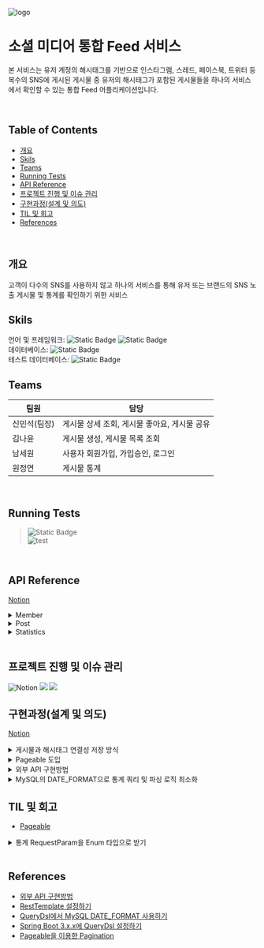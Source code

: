 ![logo](https://static.wanted.co.kr/images/events/3178/58ac3248.jpg)

# 소셜 미디어 통합 Feed 서비스
본 서비스는 유저 계정의 해시태그를 기반으로 인스타그램, 스레드, 페이스북, 트위터 등 복수의 SNS에 게시된 게시물 중 유저의 해시태그가 포함된 게시물들을 하나의 서비스에서 확인할 수 있는 통합 Feed 어플리케이션입니다.

<br/>

## Table of Contents
- [개요](#개요)
- [Skils](#skils)
- [Teams](#teams)
- [Running Tests](#running-tests)
- [API Reference](#api-reference)
- [프로젝트 진행 및 이슈 관리](#프로젝트-진행-및-이슈-관리)
- [구현과정(설계 및 의도)](#구현과정(설계-및-의도))
- [TIL 및 회고](#til-및-회고)
- [References](#references)

<br/>


## 개요
고객이 다수의 SNS를 사용하지 않고 하나의 서비스를 통해  유저 또는 브랜드의 SNS 노출 게시물 및 통계를 확인하기 위한 서비스
<br/>


## Skils
언어 및 프레임워크: ![Static Badge](https://img.shields.io/badge/JAVA-17-blue) ![Static Badge](https://img.shields.io/badge/SpringBoot-3.1.5-green)<br/>
데이터베이스: ![Static Badge](https://img.shields.io/badge/MySQL--red)<br/>
테스트 데이터베이스: ![Static Badge](https://img.shields.io/badge/H2--red)
<br/>

## Teams

| 팀원      | 담당                         |
|---------|----------------------------|
| 신민석(팀장) | 게시물 상세 조회, 게시물 좋아요, 게시물 공유 |
| 김나윤     | 게시물 생성, 게시물 목록 조회          |
| 남세원     | 사용자 회원가입, 가입승인, 로그인        |
| 원정연     | 게시물 통계                     |


<br/>

## Running Tests

>  ![Static Badge](https://img.shields.io/badge/Test_Passed-54/54-green) <br/>
![test](https://github.com/wanted-preonboarding-backend-teamV/SNS-Integration-Service/assets/83534757/eee78bcc-0a82-46e9-ae94-906fa217f35f)

<br/>


## API Reference
[Notion](https://wonwonjung.notion.site/API-d4e42a31ea424384b4b6edb4664ea8ef?pvs=4)

<details>
<summary>Member</summary>

#### 회원가입

POST /members

| Parameter | Type   | Description |
| :-------- | :----- | :---------- |
| account   | string | 계정        |
| email     | string | 이메일      |
| password  | string | 비밀번호    |

#### Response

    HTTP/1.1 200
    Content-Type: application/json

    {
        "code": "183751"
    }

#### 가입승인

POST /members/approve

| Parameter | Type   | Description |
| :-------- | :----- | :---------- |
| account   | string | 계정        |
| password     | string | 비밀번호      |
| code  | string | 인증코드    |

#### Response

    HTTP/1.1 204
    Content-Type: application/json

#### 로그인

POST /members/login

| Parameter | Type   | Description |
| :-------- | :----- | :---------- |
| account   | string | 계정        |
| password     | string | 비밀번호      |

#### Response

    HTTP/1.1 200
    Content-Type: application/json

    {
        "accessToken": "12412fd12fdksr.142fdadafs.rea2r23r23f"
    }

</details>
<details>
<summary>Post</summary>

#### Request
POST /posts

```
{
    "contentId" : "post2",
    "title" : "맛집 투어",
    "content" : "오늘은 성수동 맛집 투어를 다녀왔습니다. 총 3군데를 다녀왔는데 여기는 어쩌구 저기는 저쩌구 했습니다.",
    "type" : "facebook",
    "viewCount" : 50,
    "likeCount" : 30,
    "shareCount" : 15,
    "hashtags" : ["맛집", "성수동"]
}
```

#### Response
    HTTP/1.1 200


#### Request
GET /posts?hashtag= &type= &orderBy= &sortBy= &searchBy= &search= &pageCount= &page=

**Query Paramter**

| Paramter  | Type   | Description                                                                                      |
|:----------|:-------|:-------------------------------------------------------------------------------------------------|
| hashtag   | string | default: 본인계정 / 맛집, 성수동 등 1건의 해시태그 이며, 정확히 일치하는 값(Exact)만 검색합니다.                                 |
| type      | string | default: 모든타입 / 게시물의 type 필드 값 별로 조회가 됩니다.                                                       |
| orderBy   | string | default: createdAt / 정렬순서이며, created_at,updated_at,like_count,share_count,view_count 가 사용 가능합니다. |
| sortBy    | string | default: desc / **★추가 구현★**  오름차순, 내림차순을 결정합니다.                                                  |
| searchBy  | string | default:모두 / 검색 기준이며, title , content, title,content 이 사용 가능합니다.                                 |
| search    | string | search_by 에서 검색할 키워드 이며 유저가 입력합니다. 해당 문자가 포함된 게시물을 검색합니다.                                        |
| pageCount | int    | default: 10 / 페이지당 게시물 갯수를 지정합니다.                                                                |
| page      | int    | default: 0 / 조회하려는 페이지를 지정합니다.                                                                   |

<details>
<summary>Parameter 형식</summary>

* type
  * facebook, instagram, x, threads
* searchBy
  * both : 제목과 내용 모두 탐색 (default)
  * title : 제목만 탐색
  * content : 내용만 탐색

</details>



#### Response


```
HTTP/1.1 200
Content-Type: application/json

{
    "content": [
        {
            "postId": 270,
            "contentId": "post1",
            "type": "INSTAGRAM",
            "title": "성수동 맛집 투어",
            "content": "오늘은 성수동 맛집 투어를 다녀왔습니",
            "viewCount": 100,
            "likeCount": 40,
            "shareCount": 10,
            "createdAt": "2023-10-30T15:56:33",
            "updatedAt": "2023-10-30T15:56:33",
            "hashtags": [
                "맛집",
                "성수동",
                "user1"
            ]
        }
    ],
    "pageable": {
        "pageNumber": 0,
        "pageSize": 1,
        "sort": {
            "empty": false,
            "sorted": true,
            "unsorted": false
        },
        "offset": 0,
        "unpaged": false,
        "paged": true
    },
    "last": false,
    "totalPages": 3,
    "totalElements": 3,
    "size": 1,
    "number": 0,
    "sort": {
        "empty": false,
        "sorted": true,
        "unsorted": false
    },
    "first": true,
    "numberOfElements": 1,
    "empty": false
}
```

#### Request
```javascript
  GET /posts/post/{postId}
```

| 파라미터     | 타입     | 설명     |
|:---------|:-------|:-------|
| `postId` | `Long` | 게시물 ID |

#### Response
```http
    HTTP/1.1 200
    Content-Type: application/json

    [
      {
	  "post_id": 10,
	  "content_id": "1",
	  "type": "X",
	  "title": "test",
	  "content": "test1234",
	  "hashtags": ["맛집", "성수동"],
	  "view_count": 1,
	  "like_count": 5,
	  "share_count": 5,
	  "created_at": "2023-10-25....",
	  "updated_at": "2023-10-25...."
      }
    ]
```

#### Request
```javascript
  POST /posts/likes/{postId}
```

| 파라미터     | 타입     | 설명           |
|:---------|:-------|:-------------|
| `postId` | `Long` | 게시물 ID |

#### Response
```http
    HTTP/1.1 200 OK
```

#### Request
```javascript
  POST /posts/shares/{postId}
```

| 파라미터     | 타입     | 설명           |
|:---------|:-------|:-------------|
| `postId` | `Long` | 게시물 ID |

#### Response
```http
    HTTP/1.1 200 OK
```
</details>
<details>
<summary>Statistics</summary>

#### Request

```
GET /statistics
```

##### Query Parameter
| Parameter | Type     | Description                |
| :-------- | :------- | :------------------------- |
| hashtag | string | 통계값을 볼 대상 해시태그. 기본값은 본인 계정. |
| type | string | `date`, `hour` 날짜 기준 또는 시간 기준으로 조회 |
| start | date | `2023-10-30`과 같이 날짜 형식이며 조회 기준 시작일을 의미. |
| end | date | `2023-10-30`과 같이 날짜 형식이며 조회 기준 종료일을 의미. |
| value | string | `count`, `view_count`, `like_count`, `share_count` |
| sort | string | 날짜를 `asc`(오름차순-오래된순) 또는 `desc` (내림차순-최신순)으로 정렬합니다. 시간은 항상 오름차순으로 정렬됩니다. |

#### Response
    HTTP/1.1 200
    Content-Type: application/json

```
// type=date인 경우
[
  {
    "time": "2023-10-01",
    "value": 12
  },
  {
    "time": "2023-10-02",
    "value": 4
  },
  ...
]

// type=hour인 경우
[
  {
    "time": "2023-10-01T00:00:00",
    "value": 12
  },
  {
    "time": "2023-10-01T01:00:00",
    "value": 4
  },
  ...
]
```
</details>
<br/>


## 프로젝트 진행 및 이슈 관리

![Notion](https://img.shields.io/badge/Notion-%23000000.svg?style=for-the-badge&logo=notion&logoColor=white)
<img src="https://img.shields.io/badge/Github-181717?style=for-the-badge&logo=Github&logoColor=white">
<img src="https://img.shields.io/badge/Discord-5865F2?style=for-the-badge&logo=Discord&logoColor=white">
<br/>


## 구현과정(설계 및 의도)

[Notion](https://wonwonjung.notion.site/Feed-214a058c86f642f5b31d993826032c20?pvs=4)
<details>
<summary>게시물과 해시태그 연결성 저장 방식</summary>

1. 게시물 테이블에 해시태그 리스트를 string으로 직접 넣기
2. 해시태그 테이블 생성
   - 게시물 id - 해시태그 id
   - 해시태그 정보 저장 테이블을 생성하고, 해시태그 id와 게시물id를 담은 관계 테이블 생성
3. 게시물 id - 해시태그 연결
   - 게시물 id와 해시태그(별도 테이블 연결이 아닌 단순 String 컬럼)을 저장하는 테이블 생성

#### 결론

- 해시태그 테이블을 별도로 만들어도 따로 추가될 정보가 없을 것 같고, 해시태그 값 자체가 unique하기 때문에 **3번** 방법으로 구현

</details>

<details>
<summary>Pageable 도입</summary>

- 처음 코드는 정렬 정보를 enum 으로 처리하여 switch문을 사용했지만, Pageable을 이용한 정렬을 도입하면서 동적으로 정렬을 처리하고 새로운 정렬 기준이 추가되거나 변경되더라도 코드를 변경할 필요가 없게 됩니다.

</details>

<details>
<summary>외부 API 구현방법</summary>

#### RestTemplate VS OpenFeign

- RestTemplate
  - HTTP 요청 후 JSON, XML, String 등의 응답을 받을 수 있다.
  - HTTP 서버와의 통신을 단순화하고 Restful 원칙을 지킨다.
  - header를 적용할 수 있다.
  - 동기적인 HTTP 요청을 한다.

- OpenFeign
  - 어노테이션을 추가하여 외부 API를 호출한다.
  - RestAPI를 사용하는 데 설정이 간편하다

#### 결론

- 사용에는 OpenFeign이 훨씬 간단하고 편리하지만 Spring Cloud 모듈을 추가하고 HttpClient가 Http2를 지원하지 않으므로 추가 설정이 필요하다.
- 또한 테스트 도구를 제공하지 않는다.
- 따라서 동기적 요청을 하지만 실제 API를 다루는 것이 아니므로 좀 더 직관적이고 테스트 코드에 사용할 수 있는 **RestTemplate**을 사용했다.

</details>

<details>

<summary>MySQL의 DATE_FORMAT으로 통계 쿼리 및 파싱 로직 최소화</summary>

- 통계값을 조회하고 파싱하는 방법
  1. 조건 만족하는 기록 전체 다 불러와서 앱에서 파싱
     - 쿼리 1번이지만 조건에 해당하는 PostHistory 데이터를 전부 불러오기 때문에 애플리케이션 레이어에서 부담이 커질 수 있음.
  2. 일자 또는 시간 간격마다 조건 만족하는 기록 조회
     - 쿼리가 최대 7 * 24번 필요하지만 1번처럼 데이터를 다 불러올 필요 없이 COUNT()값만 조회할 수 있음.
  3. 한방 쿼리
     - MySQL의 DATE_FORMAT() 함수를 활용하여 쿼리 한번으로 특정 날짜 또는 시간대에 대한 COUNT()를 바로 구함. 그러나 MySQL에 의존성이 생김.

#### 결론

- 데이터가 많이 쌓이면 1번은 불가능하며, 2번은 최대 쿼리 횟수인 7*24번 정도면 속도에 영향을 줄 수 있는 정도라고 생각됨. 일단은 쿼리 한번으로 원하는 값들을 바로 불러올 수 있어 간편한 **3번** 방식으로 결정함.

</details>

## TIL 및 회고

- [Pageable](https://www.notion.so/Pageable-750088017de0438fa42484dbacaca892?pvs=4)

<details>

<summary>통계 RequestParam을 Enum 타입으로 받기</summary>

1. @RequestParam에 Enum을 사용하면 소문자로 들어오는 파라미터를 변환하지 못하는 문제가 있음
2. 해당 문제를 해결하기 위해 소문자로 들어온 정보를 대문자로 변환한 뒤 Enum 값과 매칭하는 변환기를 구현하고 등록함

```java
// Enum 클래스
public enum StatisticsValueType {
    COUNT,
    VIEW_COUNT,
    LIKE_COUNT,
    SHARE_COUNT;

    public static StatisticsValueType parse(String value) {
        for (StatisticsValueType type : StatisticsValueType.values()) {
            if (type.name().equals(value)) {
                return type;
            }
        }
        return COUNT;
    }

}

---------------------------------------------
// 변환기
public class StringToStatisticsValueTypeConverter implements Converter<String, StatisticsValueType> {
    @Override
    public StatisticsValueType convert(String value) {
        return StatisticsValueType.parse(value.toUpperCase());
    }
}

---------------------------------------------
// 설정
@Configuration
public class WebConfig implements WebMvcConfigurer {
    @Override
    public void addFormatters(FormatterRegistry registry) {
        registry.addConverter(new StringToStatisticsValueTypeConverter());
    }
}
```

</details>

<br/>

## References

 - [외부 API 구현방법](https://jie0025.tistory.com/531)
 - [RestTemplate 설정하기](https://doohee94.tistory.com/19)
 - [QueryDsl에서 MySQL DATE_FORMAT 사용하기](https://green-joo.tistory.com/51)
 - [Spring Boot 3.x.x에 QueryDsl 설정하기](https://www.inflearn.com/questions/779498/스프링-부트-3-0-querydsl-설정-관련)
 - [Pageable을 이용햔 Pagination](https://tecoble.techcourse.co.kr/post/2021-08-15-pageable/)




